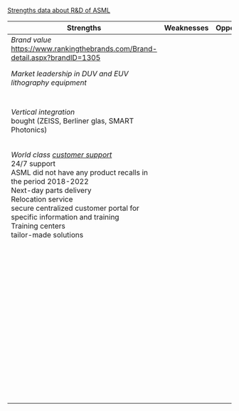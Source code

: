 [Strengths data about R&D of ASML](Maastricht/2025/q1/entrepreneurship%20&%20innovation/Module%209/ASML.md)

| Strengths                                                                                                                                                                                                                                                                                                                                            | Weaknesses | Opportunities | Threaths                                                                    |
| ---------------------------------------------------------------------------------------------------------------------------------------------------------------------------------------------------------------------------------------------------------------------------------------------------------------------------------------------------- | ---------- | ------------- | --------------------------------------------------------------------------- |
| *Brand value*<br>https://www.rankingthebrands.com/Brand-detail.aspx?brandID=1305                                                                                                                                                                                                                                                                     |            |               | *Geopolitical tensions*                                                     |
| *Market leadership in DUV and EUV lithography equipment*                                                                                                                                                                                                                                                                                             |            |               | *Uncertain global economy*                                                  |
| *Vertical integration* <br>bought (ZEISS, Berliner glas, SMART Photonics)                                                                                                                                                                                                                                                                            |            |               | *Pressure on innovation in ecosystem*<br>Protection of IP and cyber attacks |
| *World class [customer support](https://www.asml.com/en/products/customer-support)* <br>24/7 support<br>ASML did not have any product recalls in the period 2018-2022<br>Next-day parts delivery<br>Relocation service<br>secure centralized customer portal for specific information and training <br>Training centers<br>tailor-made solutions<br> |            |               | *Growth challenges*<br>Increasing production is hard                        |
|                                                                                                                                                                                                                                                                                                                                                      |            |               | *Strengthening ESG regulations and increasing stakeholder expectations*     |
|                                                                                                                                                                                                                                                                                                                                                      |            |               | *Climate change fueling extreme weather*                                    |
|                                                                                                                                                                                                                                                                                                                                                      |            |               | *Intellectual property rights*                                              |
|                                                                                                                                                                                                                                                                                                                                                      |            |               | *Supply chain disruption*                                                   |
